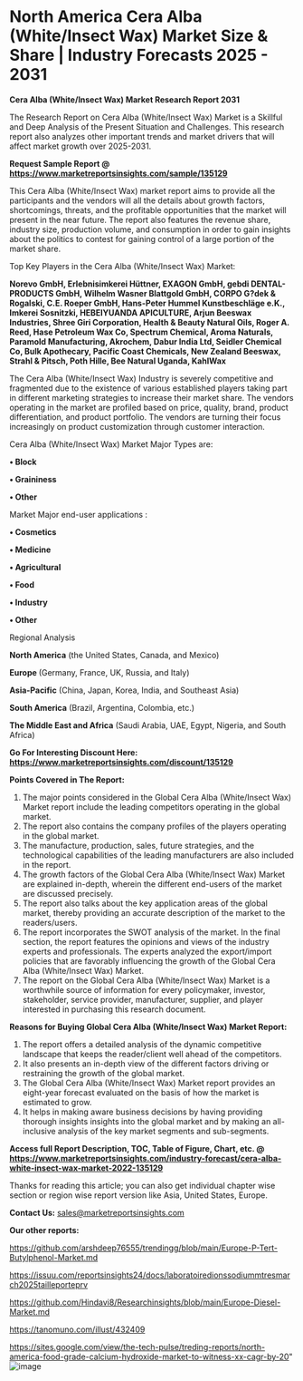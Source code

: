 # North America Cera Alba (White/Insect Wax) Market Size & Share | Industry Forecasts 2025 - 2031

<strong>Cera Alba (White/Insect Wax) Market Research Report 2031</strong>

The Research Report on Cera Alba (White/Insect Wax) Market is a Skillful and Deep Analysis of the Present Situation and Challenges. This research report also analyzes other important trends and market drivers that will affect market growth over 2025-2031.

<strong>Request Sample Report @ <a href=https://www.marketreportsinsights.com/sample/135129>https://www.marketreportsinsights.com/sample/135129</a></strong>

This Cera Alba (White/Insect Wax) market report aims to provide all the participants and the vendors will all the details about growth factors, shortcomings, threats, and the profitable opportunities that the market will present in the near future. The report also features the revenue share, industry size, production volume, and consumption in order to gain insights about the politics to contest for gaining control of a large portion of the market share.

Top Key Players in the Cera Alba (White/Insect Wax) Market:

<strong>Norevo GmbH, Erlebnisimkerei Hüttner, EXAGON GmbH, gebdi DENTAL-PRODUCTS GmbH, Wilhelm Wasner Blattgold GmbH, CORPO G?dek & Rogalski, C.E. Roeper GmbH, Hans-Peter Hummel Kunstbeschläge e.K., Imkerei Sosnitzki, HEBEIYUANDA APICULTURE, Arjun Beeswax Industries, Shree Giri Corporation, Health & Beauty Natural Oils, Roger A. Reed, Hase Petroleum Wax Co, Spectrum Chemical, Aroma Naturals, Paramold Manufacturing, Akrochem, Dabur India Ltd, Seidler Chemical Co, Bulk Apothecary, Pacific Coast Chemicals, New Zealand Beeswax, Strahl & Pitsch, Poth Hille, Bee Natural Uganda, KahlWax</strong>

The Cera Alba (White/Insect Wax) Industry is severely competitive and fragmented due to the existence of various established players taking part in different marketing strategies to increase their market share. The vendors operating in the market are profiled based on price, quality, brand, product differentiation, and product portfolio. The vendors are turning their focus increasingly on product customization through customer interaction.

Cera Alba (White/Insect Wax) Market Major Types are:

<strong>• Block

• Graininess

• Other</strong>

Market Major end-user applications :

<strong>• Cosmetics

• Medicine

• Agricultural

• Food

• Industry

• Other</strong>

Regional Analysis

</u><strong><b>North America</b></strong> (the United States, Canada, and Mexico)

<strong><b>Europe </b></strong>(Germany, France, UK, Russia, and Italy)

<strong><b>Asia-Pacific</b></strong> (China, Japan, Korea, India, and Southeast Asia)

<strong><b>South America</b></strong> (Brazil, Argentina, Colombia, etc.)

<strong><b>The Middle East and Africa</b></strong> (Saudi Arabia, UAE, Egypt, Nigeria, and South Africa)

<strong>Go For Interesting Discount Here: <a href=https://www.marketreportsinsights.com/discount/135129>https://www.marketreportsinsights.com/discount/135129</a></strong>

<strong>Points Covered in The Report:</strong>
<ol>
  <li>The major points considered in the Global Cera Alba (White/Insect Wax) Market report include the leading competitors operating in the global market.</li>
  <li>The report also contains the company profiles of the players operating in the global market.</li>
  <li>The manufacture, production, sales, future strategies, and the technological capabilities of the leading manufacturers are also included in the report.</li>
  <li>The growth factors of the Global Cera Alba (White/Insect Wax) Market are explained in-depth, wherein the different end-users of the market are discussed precisely.</li>
  <li>The report also talks about the key application areas of the global market, thereby providing an accurate description of the market to the readers/users.</li>
  <li>The report incorporates the SWOT analysis of the market. In the final section, the report features the opinions and views of the industry experts and professionals. The experts analyzed the export/import policies that are favorably influencing the growth of the Global Cera Alba (White/Insect Wax) Market.</li>
  <li>The report on the Global Cera Alba (White/Insect Wax) Market is a worthwhile source of information for every policymaker, investor, stakeholder, service provider, manufacturer, supplier, and player interested in purchasing this research document.</li>
</ol>
<strong>Reasons for Buying Global Cera Alba (White/Insect Wax) Market Report:</strong>

<ol>
  <li>The report offers a detailed analysis of the dynamic competitive landscape that keeps the reader/client well ahead of the competitors.</li>
  <li>It also presents an in-depth view of the different factors driving or restraining the growth of the global market.</li>
  <li>The Global Cera Alba (White/Insect Wax) Market report provides an eight-year forecast evaluated on the basis of how the market is estimated to grow.</li>
  <li>It helps in making aware business decisions by having providing thorough insights insights into the global market and by making an all-inclusive analysis of the key market segments and sub-segments.</li>
</ol>
<strong>Access full Report Description, TOC, Table of Figure, Chart, etc. @ <a href=https://www.marketreportsinsights.com/industry-forecast/cera-alba-white-insect-wax-market-2022-135129>https://www.marketreportsinsights.com/industry-forecast/cera-alba-white-insect-wax-market-2022-135129</a></strong>


Thanks for reading this article; you can also get individual chapter wise section or region wise report version like Asia, United States, Europe.

<strong>Contact Us:</strong>
sales@marketreportsinsights.com

<strong>Our other reports:</strong>

<a href=https://github.com/arshdeep76555/trendingg/blob/main/Europe-P-Tert-Butylphenol-Market.md>https://github.com/arshdeep76555/trendingg/blob/main/Europe-P-Tert-Butylphenol-Market.md</a>

<a href=https://issuu.com/reportsinsights24/docs/laboratoiredionssodiummtresmarch2025tailleporteprv>https://issuu.com/reportsinsights24/docs/laboratoiredionssodiummtresmarch2025tailleporteprv</a>

<a href=https://github.com/Hindavi8/Researchinsights/blob/main/Europe-Diesel-Market.md>https://github.com/Hindavi8/Researchinsights/blob/main/Europe-Diesel-Market.md</a>

<a href=https://tanomuno.com/illust/432409>https://tanomuno.com/illust/432409</a>

<a href=https://sites.google.com/view/the-tech-pulse/treding-reports/north-america-food-grade-calcium-hydroxide-market-to-witness-xx-cagr-by-20>https://sites.google.com/view/the-tech-pulse/treding-reports/north-america-food-grade-calcium-hydroxide-market-to-witness-xx-cagr-by-20</a>"
![image](https://github.com/user-attachments/assets/0649d459-b448-4298-9fed-fc0626b76498)
